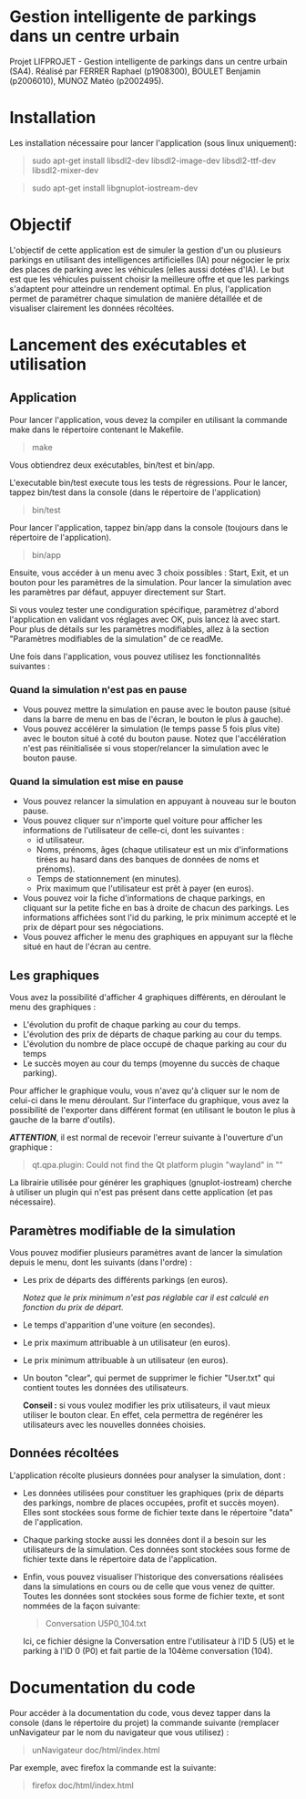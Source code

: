 # **Gestion intelligente de parkings dans un centre urbain**

Projet LIFPROJET - Gestion intelligente de parkings dans un centre urbain (SA4). 
Réalisé par FERRER Raphael (p1908300), BOULET Benjamin (p2006010), MUNOZ Matéo (p2002495).

# Installation
Les installation nécessaire pour lancer l'application (sous linux uniquement):
>sudo apt-get install libsdl2-dev libsdl2-image-dev libsdl2-ttf-dev libsdl2-mixer-dev

>sudo apt-get install libgnuplot-iostream-dev

# Objectif

L'objectif de cette application est de simuler la gestion d'un ou plusieurs parkings en utilisant des intelligences artificielles (IA) pour négocier le prix des places de parking avec les véhicules (elles aussi dotées d'IA). Le but est que les véhicules puissent choisir la meilleure offre et que les parkings s'adaptent pour atteindre un rendement optimal. En plus, l'application permet de paramétrer chaque simulation de manière détaillée et de visualiser clairement les données récoltées.
# Lancement des exécutables et utilisation

## Application
Pour lancer l'application, vous devez la compiler en utilisant la commande make dans le répertoire contenant le Makefile.
>make

Vous obtiendrez deux exécutables, bin/test et bin/app.

L'executable bin/test execute tous les tests de régressions. Pour le lancer, tappez bin/test dans la console (dans le répertoire de l'application)
>bin/test

Pour lancer l'application, tappez bin/app dans la console (toujours dans le répertoire de l'application).
>bin/app

Ensuite, vous accéder à un menu avec 3 choix possibles : Start, Exit, et un bouton pour les paramètres de la simulation. Pour lancer la simulation avec les paramètres par défaut, appuyer directement sur Start. 

Si vous voulez tester une condiguration spécifique, paramètrez d'abord l'application en validant vos réglages avec OK, puis lancez là avec start. Pour plus de détails sur les paramètres modifiables, allez à la section "Paramètres modifiables de la simulation" de ce readMe.

Une fois dans l'application, vous pouvez utilisez les fonctionnalités suivantes :
### Quand la simulation n'est pas en pause
- Vous pouvez mettre la simulation en pause avec le bouton pause (situé dans la barre de menu en bas de l'écran, le bouton le plus à gauche).
- Vous pouvez accélérer la simulation (le temps passe 5 fois plus vite) avec le bouton situé à coté du bouton pause. Notez que l'accélération n'est pas réinitialisée si vous stoper/relancer la simulation avec le bouton pause.

### Quand la simulation est mise en pause
- Vous pouvez relancer la simulation en appuyant à nouveau sur le bouton pause.
- Vous pouvez cliquer sur n'importe quel voiture pour afficher les informations de l'utilisateur de celle-ci, dont les suivantes :
    - id utilisateur.
    - Noms, prénoms, âges (chaque utilisateur est un mix d'informations tirées au hasard dans des banques de données de noms et prénoms).
    - Temps de stationnement (en minutes).
    - Prix maximum que l'utilisateur est prêt à payer (en euros).
- Vous pouvez voir la fiche d'informations de chaque parkings, en cliquant sur la petite fiche en bas à droite de chacun des parkings. Les informations affichées sont l'id du parking, le prix minimum accepté et le prix de départ pour ses négociations.
- Vous pouvez afficher le menu des graphiques en appuyant sur la flèche situé en haut de l'écran au centre.
## Les graphiques
Vous avez la possibilité d'afficher 4 graphiques différents, en déroulant le menu des graphiques :
- L'évolution du profit de chaque parking au cour du temps.
- L'évolution des prix de départs de chaque parking au cour du temps.
- L'évolution du nombre de place occupé de chaque parking au cour du temps
- Le succès moyen au cour du temps (moyenne du succès de chaque parking).

Pour afficher le graphique voulu, vous n'avez qu'à cliquer sur le nom de celui-ci dans le menu déroulant.
Sur l'interface du graphique, vous avez la possibilité de l'exporter dans différent format (en utilisant le bouton le plus à gauche de la barre d'outils).

***ATTENTION***, il est normal de recevoir l'erreur suivante à l'ouverture d'un graphique : 
>qt.qpa.plugin: Could not find the Qt platform plugin "wayland" in ""

La librairie utilisée pour générer les graphiques (gnuplot-iostream) cherche à utiliser un plugin qui n'est pas présent dans cette application (et pas nécessaire).

## Paramètres modifiable de la simulation
Vous pouvez modifier plusieurs paramètres avant de lancer la simulation depuis le menu, dont les suivants (dans l'ordre) :
- Les prix de départs des différents parkings (en euros).

    *Notez que le prix minimum n'est pas réglable car il est calculé en fonction du prix de départ.*
- Le temps d'apparition d'une voiture (en secondes).
- Le prix maximum attribuable à un utilisateur (en euros).
- Le prix minimum attribuable à un utilisateur (en euros).
- Un bouton "clear", qui permet de supprimer le fichier "User.txt" qui contient toutes les données des utilisateurs. 

    **Conseil :** si vous voulez modifier les prix utilisateurs, il vaut mieux utiliser le bouton clear. En effet, cela permettra de regénérer les utilisateurs avec les nouvelles données choisies.

## Données récoltées
L'application récolte plusieurs données pour analyser la simulation, dont : 
- Les données utilisées pour constituer les graphiques (prix de départs des parkings, nombre de places occupées, profit et succès moyen). Elles sont stockées sous forme de fichier texte dans le répertoire "data" de l'application.
- Chaque parking stocke aussi les données dont il a besoin sur les utilisateurs de la simulation. Ces données sont stockées sous forme de fichier texte dans le répertoire data de l'application.
- Enfin, vous pouvez visualiser l'historique des conversations réalisées dans la simulations en cours ou de celle que vous venez de quitter. Toutes les données sont stockées sous forme de fichier texte, et sont nommées de la façon suivante:
    >Conversation U5P0_104.txt

    Ici, ce fichier désigne la Conversation entre l'utilisateur à l'ID 5 (U5) et le parking à l'ID 0 (P0) et fait partie de la 104ème conversation (104).

# Documentation du code
Pour accéder à la documentation du code, vous devez tapper dans la console (dans le répertoire du projet) la commande suivante (remplacer unNavigateur par le nom du navigateur que vous utilisez) :
>unNavigateur doc/html/index.html

Par exemple, avec firefox la commande est la suivante:
>firefox doc/html/index.html
